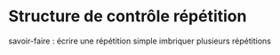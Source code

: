 # Structure de contrôle répétition

savoir-faire :
    écrire une répétition simple
    imbriquer plusieurs répétitions

